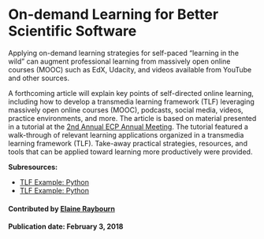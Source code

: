 # On-demand Learning for Better Scientific Software 

Applying on-demand learning strategies for self-paced “learning in the wild” can augment professional learning from massively open online courses (MOOC) such as EdX, Udacity, and videos available from YouTube and other sources. 

A forthcoming article will explain key points of self-directed online learning, including how to develop a transmedia learning framework (TLF) leveraging massively open online courses (MOOC), podcasts, social media, videos, practice environments, and more. The article is based on material presented in a tutorial at the [2nd Annual ECP Annual Meeting](https://www.ecpannualmeeting.com).  The tutorial featured a walk-through of relevant learning applications organized in a transmedia learning framework (TLF). Take-away practical strategies, resources, and tools that can be applied toward learning more productively were provided.

**Subresources:**
- [TLF Example: Python](OnlineLearningTLF.Python.md)
- [TLF Example: Python](OnlineLearningTLF.Python.md)

#### Contributed by [Elaine Raybourn](https://github.com/elaineraybourn "Elaine Raybourn")

#### Publication date: February 3, 2018

<!---
Publish: yes
Categories: skills
Topics: [import from subresources]
Tags: [import from subresources]
Level: 2
Prerequisites: [import from subresources]
Aggregate: base
--->

<!---
Original title
# On-demand Learning for Better Scientific Software: Using Resources & Technology to Optimize your Productivity 
--->
